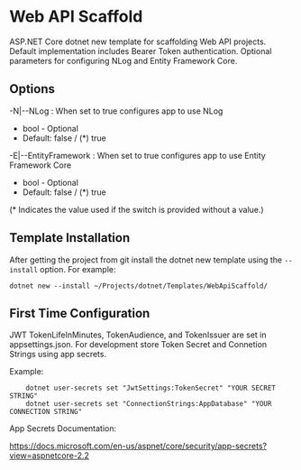 # Web API Scaffold
ASP.NET Core dotnet new template for scaffolding Web API projects. Default implementation includes Bearer Token authentication. Optional parameters for configuring NLog and Entity Framework Core. 


## Options
-N|--NLog : When set to true configures app to use NLog
* bool - Optional          
* Default: false / (*) true


-E|--EntityFramework : When set to true configures app to use Entity Framework Core  
* bool - Optional          
* Default: false / (*) true
                        
(* Indicates the value used if the switch is provided without a value.)


## Template Installation
After getting the project from git install the dotnet new template using the `--install` option. For example:

```
dotnet new --install ~/Projects/dotnet/Templates/WebApiScaffold/
```


## First Time Configuration

JWT TokenLifeInMinutes, TokenAudience, and TokenIssuer are set in appsettings.json. For development store Token Secret and Connetion Strings using app secrets. 

Example:
```
    dotnet user-secrets set "JwtSettings:TokenSecret" "YOUR SECRET STRING"
    dotnet user-secrets set "ConnectionStrings:AppDatabase" "YOUR CONNECTION STRING"
```

App Secrets Documentation:

https://docs.microsoft.com/en-us/aspnet/core/security/app-secrets?view=aspnetcore-2.2
